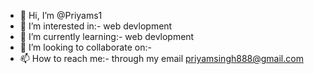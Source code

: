 - 👋 Hi, I’m @Priyams1
- 👀 I’m interested in:- web devlopment
- 🌱 I’m currently learning:- web devlopment
- 💞️ I’m looking to collaborate on:-
- 📫 How to reach me:- through my email priyamsingh888@gmail.com

<!---
Priyams1/Priyams1 is a ✨ special ✨ repository because its `README.md` (this file) appears on your GitHub profile.
You can click the Preview link to take a look at your changes.
--->
